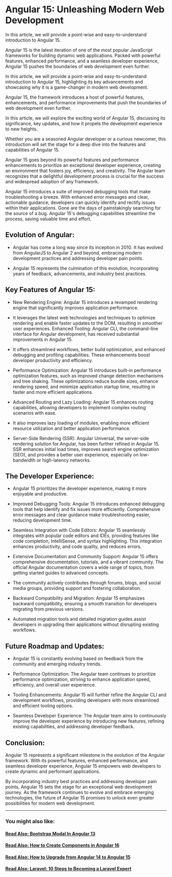 # Angular 15: Unleashing Modern Web Development

In this article, we will provide a point-wise and easy-to-understand introduction to Angular 15.

Angular 15 is the latest iteration of one of the most popular JavaScript frameworks for building dynamic web applications. Packed with powerful features, enhanced performance, and a seamless developer experience, Angular 15 pushes the boundaries of web development even further.

In this article, we will provide a point-wise and easy-to-understand introduction to Angular 15, highlighting its key advancements and showcasing why it is a game-changer in modern web development.

Angular 15, the framework introduces a host of powerful features, enhancements, and performance improvements that push the boundaries of web development even further.

In this article, we will explore the exciting world of Angular 15, discussing its significance, key updates, and how it propels the development experience to new heights.

Whether you are a seasoned Angular developer or a curious newcomer, this introduction will set the stage for a deep dive into the features and capabilities of Angular 15.


Angular 15 goes beyond its powerful features and performance enhancements to prioritize an exceptional developer experience, creating an environment that fosters joy, efficiency, and creativity. The Angular team recognizes that a delightful development process is crucial for the success and widespread adoption of any framework.

Angular 15 introduces a suite of improved debugging tools that make troubleshooting a breeze. With enhanced error messages and clear, actionable guidance, developers can quickly identify and rectify issues within their applications. Gone are the days of painstakingly searching for the source of a bug. Angular 15's debugging capabilities streamline the process, saving valuable time and effort.

## Evolution of Angular:

- Angular has come a long way since its inception in 2010. It has evolved from AngularJS to Angular 2 and beyond, embracing modern development practices and addressing developer pain points.

- Angular 15 represents the culmination of this evolution, incorporating years of feedback, advancements, and industry best practices.

## Key Features of Angular 15:

- New Rendering Engine: Angular 15 introduces a revamped rendering engine that significantly improves application performance.
  
- It leverages the latest web technologies and techniques to optimize rendering and enable faster updates to the DOM, resulting in smoother user experiences.
Enhanced Tooling: Angular CLI, the command-line interface for Angular development, has received substantial improvements in Angular 15.

- It offers streamlined workflows, better build optimization, and enhanced debugging and profiling capabilities. These enhancements boost developer productivity and efficiency.
  
- Performance Optimization: Angular 15 introduces built-in performance optimization features, such as improved change detection mechanisms and tree shaking.
These optimizations reduce bundle sizes, enhance rendering speed, and minimize application startup time, resulting in faster and more efficient applications.

- Advanced Routing and Lazy Loading: Angular 15 enhances routing capabilities, allowing developers to implement complex routing scenarios with ease.

- It also improves lazy loading of modules, enabling more efficient resource utilization and better application performance.
  
- Server-Side Rendering (SSR): Angular Universal, the server-side rendering solution for Angular, has been further refined in Angular 15. SSR enhances initial load times, improves search engine optimization (SEO), and provides a better user experience, especially on low-bandwidth or high-latency networks.

## The Developer Experience:

- Angular 15 prioritizes the developer experience, making it more enjoyable and productive.
  
- Improved Debugging Tools: Angular 15 introduces enhanced debugging tools that help identify and fix issues more efficiently. Comprehensive error messages and clear guidance make troubleshooting easier, reducing development time.
  
- Seamless Integration with Code Editors: Angular 15 seamlessly integrates with popular code editors and IDEs, providing features like code completion, IntelliSense, and syntax highlighting. This integration enhances productivity, and code quality, and reduces errors.

- Extensive Documentation and Community Support: Angular 15 offers comprehensive documentation, tutorials, and a vibrant community. The official Angular documentation covers a wide range of topics, from getting started guides to advanced concepts.

- The community actively contributes through forums, blogs, and social media groups, providing support and fostering collaboration.

- Backward Compatibility and Migration: Angular 15 emphasizes backward compatibility, ensuring a smooth transition for developers migrating from previous versions.

- Automated migration tools and detailed migration guides assist developers in upgrading their applications without disrupting existing workflows.

## Future Roadmap and Updates:

- Angular 15 is constantly evolving based on feedback from the community and emerging industry trends.

- Performance Optimization: The Angular team continues to prioritize performance optimization, striving to enhance application speed, efficiency, and overall user experience.

- Tooling Enhancements: Angular 15 will further refine the Angular CLI and development workflows, providing developers with more streamlined and efficient tooling options.

- Seamless Developer Experience: The Angular team aims to continuously improve the developer experience by introducing new features, refining existing capabilities, and addressing developer feedback.

## Conclusion:

Angular 15 represents a significant milestone in the evolution of the Angular framework. With its powerful features, enhanced performance, and seamless developer experience, Angular 15 empowers web developers to create dynamic and performant applications.

By incorporating industry best practices and addressing developer pain points, Angular 15 sets the stage for an exceptional web development journey. As the framework continues to evolve and embrace emerging technologies, the future of Angular 15 promises to unlock even greater possibilities for modern web development.

---

### You might also like:

#### [Read Also: Bootstrap Modal In Angular 13](https://websolutionstuff.com/post/bootstrap-modal-in-angular-13)
#### [Read Also: How to Create Components in Angular 16](https://websolutionstuff.com/post/how-to-create-components-in-angular-16)
#### [Read Also: How to Upgrade from Angular 14 to Angular 15](https://websolutionstuff.com/post/how-to-upgrade-from-angular-14-to-angular-15)
#### [Read Also: Laravel: 10 Steps to Becoming a Laravel Expert](https://websolutionstuff.com/post/laravel-10-steps-to-becoming-a-laravel-expert)

